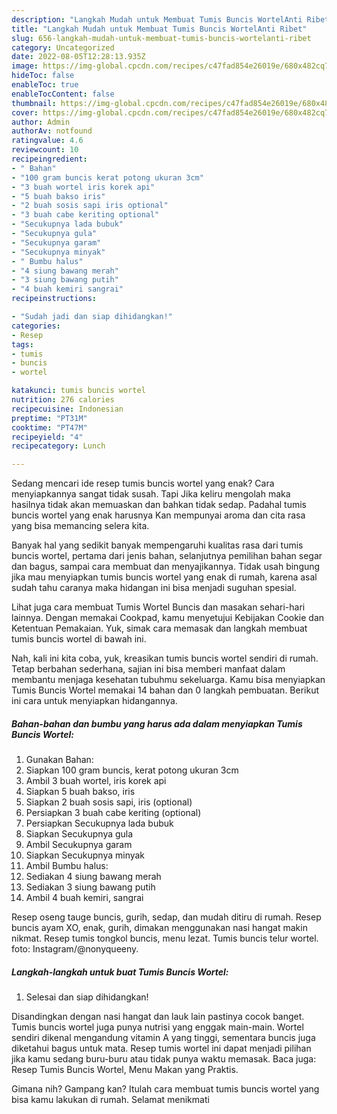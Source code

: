 ```yaml
---
description: "Langkah Mudah untuk Membuat Tumis Buncis WortelAnti Ribet"
title: "Langkah Mudah untuk Membuat Tumis Buncis WortelAnti Ribet"
slug: 656-langkah-mudah-untuk-membuat-tumis-buncis-wortelanti-ribet
category: Uncategorized
date: 2022-08-05T12:28:13.935Z
image: https://img-global.cpcdn.com/recipes/c47fad854e26019e/680x482cq70/tumis-buncis-wortel-foto-resep-utama.jpg
hideToc: false
enableToc: true
enableTocContent: false
thumbnail: https://img-global.cpcdn.com/recipes/c47fad854e26019e/680x482cq70/tumis-buncis-wortel-foto-resep-utama.jpg
cover: https://img-global.cpcdn.com/recipes/c47fad854e26019e/680x482cq70/tumis-buncis-wortel-foto-resep-utama.jpg
author: Admin
authorAv: notfound
ratingvalue: 4.6
reviewcount: 10
recipeingredient:
- " Bahan"
- "100 gram buncis kerat potong ukuran 3cm"
- "3 buah wortel iris korek api"
- "5 buah bakso iris"
- "2 buah sosis sapi iris optional"
- "3 buah cabe keriting optional"
- "Secukupnya lada bubuk"
- "Secukupnya gula"
- "Secukupnya garam"
- "Secukupnya minyak"
- " Bumbu halus"
- "4 siung bawang merah"
- "3 siung bawang putih"
- "4 buah kemiri sangrai"
recipeinstructions:

- "Sudah jadi dan siap dihidangkan!"
categories:
- Resep
tags:
- tumis
- buncis
- wortel

katakunci: tumis buncis wortel 
nutrition: 276 calories
recipecuisine: Indonesian
preptime: "PT31M"
cooktime: "PT47M"
recipeyield: "4"
recipecategory: Lunch

---
```



Sedang mencari ide resep tumis buncis wortel yang enak? Cara menyiapkannya sangat tidak susah. Tapi Jika keliru mengolah maka hasilnya tidak akan memuaskan dan bahkan tidak sedap. Padahal tumis buncis wortel yang enak harusnya Kan mempunyai aroma dan cita rasa yang bisa memancing selera kita.


Banyak hal yang sedikit banyak mempengaruhi kualitas rasa dari tumis buncis wortel, pertama dari jenis bahan, selanjutnya pemilihan bahan segar dan bagus, sampai cara membuat dan menyajikannya. Tidak usah bingung jika mau menyiapkan tumis buncis wortel yang enak di rumah, karena asal sudah tahu caranya maka hidangan ini bisa menjadi suguhan spesial.

Lihat juga cara membuat Tumis Wortel Buncis dan masakan sehari-hari lainnya. Dengan memakai Cookpad, kamu menyetujui Kebijakan Cookie dan Ketentuan Pemakaian. Yuk, simak cara memasak dan langkah membuat tumis buncis wortel di bawah ini.


Nah, kali ini kita coba, yuk, kreasikan tumis buncis wortel sendiri di rumah. Tetap berbahan sederhana, sajian ini bisa memberi manfaat dalam membantu menjaga kesehatan tubuhmu sekeluarga. Kamu bisa menyiapkan Tumis Buncis Wortel memakai 14 bahan dan 0 langkah pembuatan. Berikut ini cara untuk menyiapkan hidangannya.

<!--inarticleads1-->

##### Bahan-bahan dan bumbu yang harus ada dalam menyiapkan Tumis Buncis Wortel:

1. Gunakan  Bahan:
1. Siapkan 100 gram buncis, kerat potong ukuran 3cm
1. Ambil 3 buah wortel, iris korek api
1. Siapkan 5 buah bakso, iris
1. Siapkan 2 buah sosis sapi, iris (optional)
1. Persiapkan 3 buah cabe keriting (optional)
1. Persiapkan Secukupnya lada bubuk
1. Siapkan Secukupnya gula
1. Ambil Secukupnya garam
1. Siapkan Secukupnya minyak
1. Ambil  Bumbu halus:
1. Sediakan 4 siung bawang merah
1. Sediakan 3 siung bawang putih
1. Ambil 4 buah kemiri, sangrai


Resep oseng tauge buncis, gurih, sedap, dan mudah ditiru di rumah. Resep buncis ayam XO, enak, gurih, dimakan menggunakan nasi hangat makin nikmat. Resep tumis tongkol buncis, menu lezat. Tumis buncis telur wortel. foto: Instagram/@nonyqueeny. 

<!--inarticleads2-->

##### Langkah-langkah untuk buat Tumis Buncis Wortel:


1. Selesai dan siap dihidangkan!

Disandingkan dengan nasi hangat dan lauk lain pastinya cocok banget. Tumis buncis wortel juga punya nutrisi yang enggak main-main. Wortel sendiri dikenal mengandung vitamin A yang tinggi, sementara buncis juga diketahui bagus untuk mata. Resep tumis wortel ini dapat menjadi pilihan jika kamu sedang buru-buru atau tidak punya waktu memasak. Baca juga: Resep Tumis Buncis Wortel, Menu Makan yang Praktis. 

Gimana nih? Gampang kan? Itulah cara membuat tumis buncis wortel yang bisa kamu lakukan di rumah. Selamat menikmati
